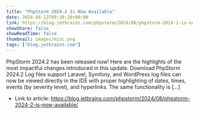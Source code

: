 ```yaml
---
title: "PhpStorm 2024.2 Is Now Available"
date: 2024-08-12T09:38:28+00:00
link: https://blog.jetbrains.com/phpstorm/2024/08/phpstorm-2024-2-is-now-available/
showShare: false
showReadTime: false
thumbnail: images/misc.png
tags: ["blog.jetbrains.com"]
---
```

PhpStorm 2024.2 has been released now! Here are the highlights of the most impactful changes introduced in this update. Download PhpStorm 2024.2 Log files support Laravel, Symfony, and WordPress log files can now be viewed directly in the IDE with proper highlighting of dates, times, events (by severity level), and hyperlinks. The same functionality is […]

- Link to article: https://blog.jetbrains.com/phpstorm/2024/08/phpstorm-2024-2-is-now-available/